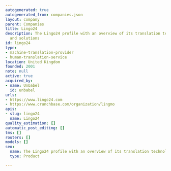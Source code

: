 ```yaml
---
autogenerated: true
autogenerated_from: companies.json
layout: company
parent: Companies
title: Lingo24
description: The Lingo24 profile with an overview of its translation technologies
  and solutions
id: lingo24
type:
- machine-translation-provider
- human-translation-service
location: United Kingdom
founded: 2001
note: null
active: true
acquired_by:
- name: Unbabel
  id: unbabel
urls:
- https://www.lingo24.com
- https://www.crunchbase.com/organization/lingmo
apis:
- slug: lingo24
  name: Lingo24
quality_estimation: []
automatic_post_editing: []
tms: []
routers: []
models: []
seo:
  name: The Lingo24 profile with an overview of its translation technologies and solutions
  type: Product

---
```



